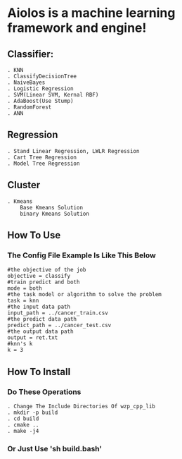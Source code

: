 # Aiolos is a machine learning framework and engine!
## Classifier:
    . KNN
    . ClassifyDecisionTree
    . NaiveBayes
    . Logistic Regression
    . SVM(Linear SVM, Kernal RBF)
    . AdaBoost(Use Stump)
    . RandomForest
    . ANN

## Regression
    . Stand Linear Regression, LWLR Regression
    . Cart Tree Regression
    . Model Tree Regression

## Cluster
    . Kmeans
        Base Kmeans Solution
        binary Kmeans Solution

## How To Use
### The Config File Example Is Like This Below
    #the objective of the job
    objective = classify
    #train predict and both
    mode = both
    #the task model or algorithm to solve the problem
    task = knn
    #the input data path
    input_path = ../cancer_train.csv
    #the predict data path
    predict_path = ../cancer_test.csv
    #the output data path
    output = ret.txt
    #knn's k
    k = 3

## How To Install
### Do These Operations
    . Change The Include Directories Of wzp_cpp_lib
    . mkdir -p build
    . cd build
    . cmake ..
    . make -j4
### Or Just Use 'sh build.bash'
